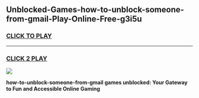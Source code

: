 
## Unblocked-Games-how-to-unblock-someone-from-gmail-Play-Online-Free-g3i5u
<h3>
<a href="https://premium76.site?title=how-to-unblock-someone-from-gmail&ref=26A">CLICK TO PLAY</a></h3>
<hr>

<h3>
<a href="https://premium76.site?title=how-to-unblock-someone-from-gmail&ref=26A">CLICK 2 PLAY</a>
  
</h3>

<a href="https://premium76.site?title=how-to-unblock-someone-from-gmail&ref=26A"><img src="https://clearcache.store/games.png"></a>


**how-to-unblock-someone-from-gmail games unblocked: Your Gateway to Fun and Accessible Online Gaming**
